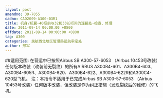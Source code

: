 ```yaml
---
layout: post
amendno: 39-7055
cadno: CAD2009-A300-03R1
title: 机身/机翼-40框前与32和33长桁间的连接处-检查、修理
date: 2011-09-14 00:00:00 +0800
effdate: 2011-09-14 00:00:00 +0800
tag: A300
categories: 民航西北地区管理局适航审定处
author: 邢军
---
```


##适用范围:
在营运中已按照Airbus SB A300-57-6053 （Airbus 10453号改装）任何版本改装（改装前无裂纹）的所有AIRBUS A300B4-601、A300B4-603、A300B4-605R、A300B4-620、A300B4-622、A300B4-622R和A300C4-620型飞机。
注：本指令不适用于已完成Airbus SB A300-57-6053 （Airbus 10453号改装）任何版本改装，但改装是作为纠正措施（发现裂纹后的维修）的飞机。

